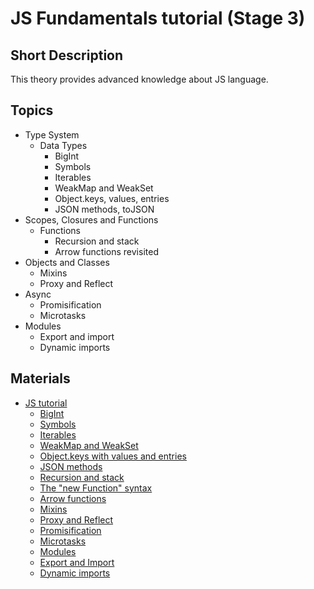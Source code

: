 # JS Fundamentals tutorial (Stage 3)

## Short Description

This theory provides advanced knowledge about JS language.

## Topics

* Type System
  * Data Types
    * BigInt
    * Symbols
    * Iterables
    * WeakMap and WeakSet
    * Object.keys, values, entries
    * JSON methods, toJSON
* Scopes, Closures and Functions
  * Functions
    * Recursion and stack
    * Arrow functions revisited
* Objects and Classes
  * Mixins
  * Proxy and Reflect
* Async
  * Promisification
  * Microtasks
* Modules
  * Export and import
  * Dynamic imports

## Materials

* [JS tutorial](https://javascript.info/)
  * [BigInt](https://javascript.info/bigint)
  * [Symbols](https://javascript.info/symbol)
  * [Iterables](https://javascript.info/iterable)
  * [WeakMap and WeakSet](https://javascript.info/weakmap-weakset)
  * [Object.keys with values and entries](https://javascript.info/keys-values-entries)
  * [JSON methods](https://javascript.info/json)
  * [Recursion and stack](https://javascript.info/recursion)
  * [The "new Function" syntax](https://javascript.info/new-function)
  * [Arrow functions](https://javascript.info/arrow-functions)
  * [Mixins](https://javascript.info/mixins)
  * [Proxy and Reflect](https://javascript.info/proxy)
  * [Promisification](https://javascript.info/promisify)
  * [Microtasks](https://javascript.info/microtask-queue)
  * [Modules](https://javascript.info/modules-intro)
  * [Export and Import](https://javascript.info/import-export)
  * [Dynamic imports](https://javascript.info/modules-dynamic-imports)
